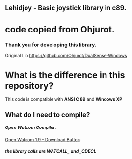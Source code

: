 ## Lehidjoy - Basic joystick library in c89.
# code copied from Ohjurot.

### Thank you for developing this library.
Original Lib
https://github.com/Ohjurot/DualSense-Windows



# What is the difference in this repository?


This code is compatible with **ANSI C 89** and **Windows XP**

## What do I need to compile?

##### Open Watcom Compiler.
[Open Watcom 1.9 - Download Button](https://openwatcom.org/ftp/install/open-watcom-c-win32-1.9.exe)  


##### the library calls are WATCALL_ and _CDECL  
